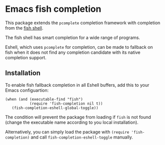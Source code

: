 # Emacs fish completion

This package extends the `pcomplete` completion framework with completion from the
[fish shell](http://fishshell.com/).

The fish shell has smart completion for a wide range of programs.

Eshell, which uses `pcomplete` for completion, can be made to fallback on fish
when it does not find any completion candidate with its native completion
support.

## Installation

To enable fish fallback completion in all Eshell buffers, add this to your Emacs
configuartion:

	(when (and (executable-find "fish")
	           (require 'fish-completion nil t))
	   (fish-completion-eshell-global-toggle))

The condition will prevent the package from loading if `fish` is not found
(change the executable name according to you local installation).

Alternatively, you can simply load the package with `(require 'fish-completion)`
and call `fish-completion-eshell-toggle` manually.
